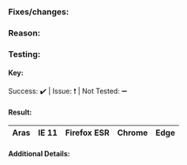 ### Fixes/changes:
<!-- Describe the modifications included in this pull request. -->

### Reason:
<!-- If you are submitting a fix for an Issue, reference the issue by number to link it. For example, you can link Issue 5 by entering #5. -->


### Testing:
<!-- What version(s) of Aras did you use to test these changes? Which browser(s)? -->

#### Key:
Success: :heavy_check_mark: | Issue: :heavy_exclamation_mark: | Not Tested: :heavy_minus_sign:

<!-- Use symbols indicate success/issue/not tested. Example row: -->
<!-- 11 SP9 | :heavy_check_mark: | :heavy_check_mark: | :heavy_exclamation_mark: | :heavy_minus_sign: -->

#### Result:
Aras | IE 11 | Firefox ESR | Chrome | Edge 
-----|-------|----------------|--------|------

#### Additional Details:
<!-- Optional. Add details if a browser had issues. Reference an issue if filed. -->